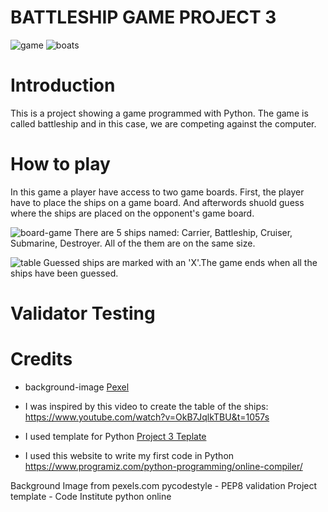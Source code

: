 # BATTLESHIP GAME PROJECT 3

![game](../battleship_game_project3/assets/image/game.png)
![boats](../battleship_game_project3/assets/image/boats.png)

# Introduction
This is a project showing a game programmed with Python. The game is called battleship and in this case, we are competing against the computer. 
# How to play 
In this game a player have access to two game boards. First, the player have to place the ships on a game board. And afterwords shuold guess where the ships are placed on the opponent's game board. 

![board-game](../battleship_game_project3/assets/image/game-board.png)
There are 5 ships named: Carrier, Battleship, Cruiser, Submarine, Destroyer. All of the them are on the same size.

![table](../battleship_game_project3/assets/image/table.png)
Guessed ships are marked with an 'X'.The game ends when all the ships have been guessed.


# Validator Testing 
# Credits
- background-image [Pexel]('https://www.pexels.com/sv-se/foto/'hav-himmel-vatten-moln-445363/)

- I was inspired by this video to create the table of the ships: https://www.youtube.com/watch?v=OkB7JqlkTBU&t=1057s

- I used template for Python [Project 3 Teplate](https://github.com/Code-Institute-Org/python-essentials-template)

- I used this website to write my first code in Python https://www.programiz.com/python-programming/online-compiler/


Background Image from pexels.com
pycodestyle - PEP8 validation
Project template - Code Institute
python online



